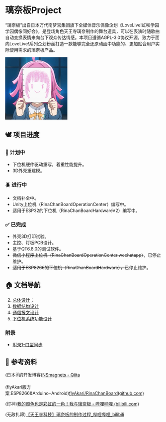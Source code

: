 # 璃奈板Project
“璃奈板”出自日本万代南梦宫集团旗下全媒体音乐偶像企划《LoveLive!虹咲学园学园偶像同好会》，是登场角色天王寺璃奈制作的舞台道具，可以在表演时随歌曲自动变换表情来向台下观众传达情感。本项目遵循AGPL-3.0协议开源，致力于面向LoveLive!系列企划粉丝打造一款能够完全还原动画中功能的、更加贴合用户实际使用需求的璃奈板产品。

<img src="./Documents/Assets/1.jpg" width="200px" />

## 🕊️ 项目进度

### 📝 计划中

- 下位机硬件驱动重写，着重性能提升。
- 3D外壳重建模。

### 🪲 进行中

- 文档补全中。
- Unity上位机（RinaChanBoardOperationCenter）编写中。
- 适用于ESP32的下位机（RinaChanBoardHardwareV2）编写中。


### ✅ 已完成

- 外壳3D打印试验。
- 主控、灯板PCB设计。
- 基于QT6.8.0的测试软件。
- ~~微信小程序上位机（RinaChanBoardOperationCenter.wechatapp）~~，已停止维护。
- ~~适用于ESP8266的下位机（RinaChanBoardHardware），~~已停止维护。

## 🏠 文档导航

2. [总体设计](./Documents/2.总体设计.md)；
3. [数据结构设计](./Documents/3.数据结构设计.md)
4. [通信报文设计](./Documents/4.通信报文设计.md)
5. [下位机系统功能设计](./Documents/5.下位机系统功能设计.md)

### 附录

- [附录1-口型同步](./Documents/附录1-口型同步.md)


## 📓 参考资料

(日本✌的开发博客)[NSmagnets - Qiita](https://qiita.com/NSmagnets)

(flyAkari版方案:ESP8266&Arduino+Android)[flyAkari/RinaChanBoard(github.com)](https://github.com/flyAkari/RinaChanBoard/tree/main)

(灯神)[我的颜色也是彩虹的一色！我与璃奈板 - 哔哩哔哩 (bilibili.com)](https://www.bilibili.com/read/cv9616845/)

(无敌扎蹄)[【天王寺科技】璃奈板的制作过程_哔哩哔哩_bilibili](https://www.bilibili.com/video/BV12b4y1t746/)